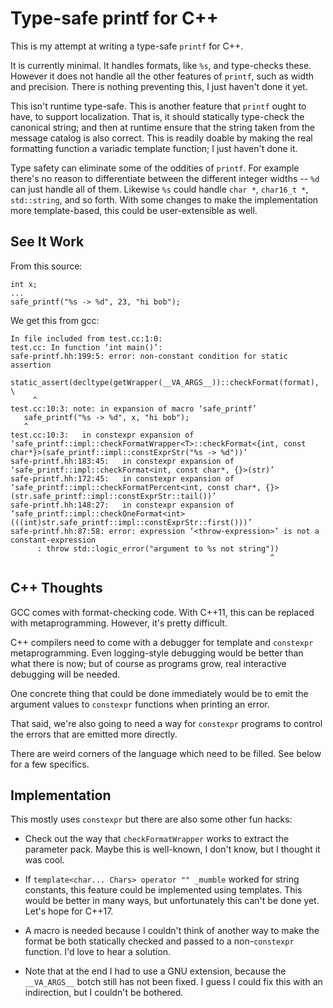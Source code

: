 # Type-safe printf for C++

This is my attempt at writing a type-safe `printf` for C++.

It is currently minimal.  It handles formats, like `%s`, and
type-checks these.  However it does not handle all the other features
of `printf`, such as width and precision.  There is nothing preventing
this, I just haven't done it yet.

This isn't runtime type-safe.  This is another feature that `printf`
ought to have, to support localization.  That is, it should statically
type-check the canonical string; and then at runtime ensure that the
string taken from the message catalog is also correct.  This is
readily doable by making the real formatting function a variadic
template function; I just haven't done it.

Type safety can eliminate some of the oddities of `printf`.  For
example there's no reason to differentiate between the different
integer widths -- `%d` can just handle all of them.  Likewise `%s`
could handle `char *`, `char16_t *`, `std::string`, and so forth.
With some changes to make the implementation more template-based, this
could be user-extensible as well.

## See It Work

From this source:

```
int x;
...
safe_printf("%s -> %d", 23, "hi bob");
```

We get this from gcc:

```
In file included from test.cc:1:0:
test.cc: In function ‘int main()’:
safe-printf.hh:199:5: error: non-constant condition for static assertion
     static_assert(decltype(getWrapper(__VA_ARGS__))::checkFormat(format), \
     ^
test.cc:10:3: note: in expansion of macro ‘safe_printf’
   safe_printf("%s -> %d", x, "hi bob");
   ^
test.cc:10:3:   in constexpr expansion of ‘safe_printf::impl::checkFormatWrapper<T>::checkFormat<{int, const char*}>(safe_printf::impl::constExprStr("%s -> %d"))’
safe-printf.hh:183:45:   in constexpr expansion of ‘safe_printf::impl::checkFormat<int, const char*, {}>(str)’
safe-printf.hh:172:45:   in constexpr expansion of ‘safe_printf::impl::checkFormatPercent<int, const char*, {}>(str.safe_printf::impl::constExprStr::tail())’
safe-printf.hh:148:27:   in constexpr expansion of ‘safe_printf::impl::checkOneFormat<int>(((int)str.safe_printf::impl::constExprStr::first()))’
safe-printf.hh:87:58: error: expression ‘<throw-expression>’ is not a constant-expression
      : throw std::logic_error("argument to %s not string"))
                                                          ^
```

## C++ Thoughts

GCC comes with format-checking code.  With C++11, this can be replaced
with metaprogramming.  However, it's pretty difficult.

C++ compilers need to come with a debugger for template and
`constexpr` metaprogramming.  Even logging-style debugging would be
better than what there is now; but of course as programs grow, real
interactive debugging will be needed.

One concrete thing that could be done immediately would be to emit the
argument values to `constexpr` functions when printing an error.

That said, we're also going to need a way for `constexpr` programs to
control the errors that are emitted more directly.

There are weird corners of the language which need to be filled.  See
below for a few specifics.

## Implementation

This mostly uses `constexpr` but there are also some other fun hacks:

* Check out the way that `checkFormatWrapper` works to extract the
  parameter pack.  Maybe this is well-known, I don't know, but I
  thought it was cool.

* If `template<char... Chars> operator "" _mumble` worked for string
  constants, this feature could be implemented using templates.  This
  would be better in many ways, but unfortunately this can't be done
  yet.  Let's hope for C++17.

* A macro is needed because I couldn't think of another way to make
  the format be both statically checked and passed to a
  non-`constexpr` function.  I'd love to hear a solution.

* Note that at the end I had to use a GNU extension, because the
  `__VA_ARGS__` botch still has not been fixed.  I guess I could fix
  this with an indirection, but I couldn't be bothered.
